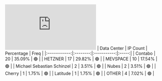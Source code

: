 ![Diagramm](https://github.com/111STAVR111/props/blob/main/Story/Decentralization/1/README.md)
| Data Center | IP Count | Percentage | Freq |
|:------------:|:--------:|:-----------:|:-----:|
| Contabo | 20 | 35.09% | 🟢 |
| HETZNER | 17 | 29.82% | 🟢 |
| MEVSPACE | 10 | 17.54% | 🟢 |
| Michael Sebastian Schinzel | 2 | 3.51% | 🟢 |
| Nubes | 2 | 3.51% | 🟢 |
| Cherry | 1 | 1.75% | 🟢 |
| Latitude | 1 | 1.75% | 🟢 |
| OTHER | 4 | 7.02% | 🟢 |